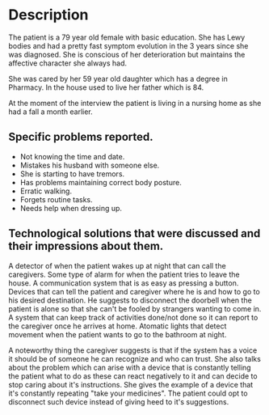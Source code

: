 # Description
The patient is a 79 year old female with basic education. She has Lewy bodies 
and had a pretty fast symptom evolution in the 3 years since she was diagnosed. She is conscious of her deterioration but maintains the affective character she always had.

She was cared by her 59 year old daughter which has a degree in Pharmacy. In the house used to live her father which is 84.

At the moment of the interview the patient is living in a nursing home as she had a fall a month earlier. 

## Specific problems reported.
* Not knowing the time and date.
* Mistakes his husband with someone else.
* She is starting to have tremors. 
* Has problems maintaining correct body posture. 
* Erratic walking.
* Forgets routine tasks.
* Needs help when dressing up.

## Technological solutions that were discussed and their impressions about them.
A detector of when the patient wakes up at night that can call the caregivers.
Some type of alarm for when the patient tries to leave the house.
A communication system that is as easy as pressing a button.
Devices that can tell the patient and caregiver where he is and how to go to his desired destination. 
He suggests to disconnect the doorbell when the patient is alone so that she can't be fooled by strangers wanting to come in.
A system that can keep track of activities done/not done so it can report to the caregiver once he arrives at home.
Atomatic lights that detect movement when the patient wants to go to the bathroom at night. 

A noteworthy thing the caregiver suggests is that if the system has a voice it should be of someone he can recognize and who can trust.
She also talks about the problem which can arise with a device that is constantly telling the patient what to do as these can react negatively to it and can decide to stop caring about it's instructions.
She gives the example of a device that it's constantly repeating "take your medicines". The patient could opt to disconnect such device instead of giving heed to it's suggestions.